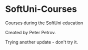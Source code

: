 # SoftUni-Courses
Courses during the SoftUni education

Created by Peter Petrov.


Trying another update - don't try it.

